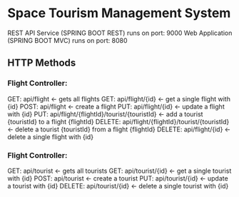 # Space Tourism Management System

REST API Service (SPRING BOOT REST) runs on port: 9000
Web Application (SPRING BOOT MVC) runs on port: 8080

## HTTP Methods

### Flight Controller:
GET: api/flight <- gets all flights
GET: api/flight/{id} <- get a single flight with {id}
POST: api/flight <- create a flight
PUT: api/flight/{id} <- update a flight with {id}
PUT: api/flight/{flightId}/tourist/{touristId} <- add a tourist {touristId} to a flight {flightId}
DELETE: api/flight/{flightId}/tourist/{touristId} <- delete a tourist {touristId} from a flight {flightId}
DELETE: api/flight/{id} <- delete a single flight with {id}

### Flight Controller:
GET: api/tourist <- gets all tourists
GET: api/tourist/{id} <- get a single tourist with {id}
POST: api/tourist <- create a tourist
PUT: api/tourist/{id} <- update a tourist with {id}
DELETE: api/tourist/{id} <- delete a single tourist with {id}

